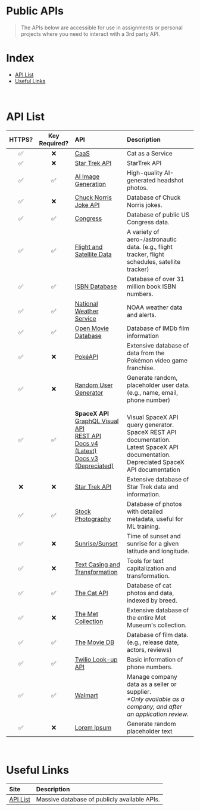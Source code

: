 # Public APIs

> The APIs below are accessible for use in assignments or personal projects where you need to interact with a 3rd party API.

# Index
- [API List](#api-list)
- [Useful Links](#useful-links)

<br>

# API List
| HTTPS? | Key Required? | API | Description |
|:---:|:---:|:---|:--|
|✅ | ❌|[CaaS](https://cataas.com/)| Cat as a Service |
| ✅ | ❌ | [Star Trek API](https://stapi.co/api-overview) | StarTrek API |
| ✅ | ✅ | [AI Image Generation](https://generated.photos/api) | High-quality AI-generated headshot photos. |
| ✅ | ❌ | [Chuck Norris Joke API](https://www.icndb.com/api) | Database of Chuck Norris jokes. |
| ✅ | ✅ | [Congress](https://api.congress.gov/) | Database of public US Congress data. |
| ✅ | ✅ | [Flight and Satellite Data](https://aviation-edge.com) | A variety of aero-/astronautic data. (e.g., flight tracker, flight schedules, satellite tracker) |
| ✅ | ✅ | [ISBN Database](https://isbndb.com/apidocs) | Database of over 31 million book ISBN numbers. |
| ✅ | ✅ | [National Weather Service](https://www.weather.gov/documentation/services-web-api) | NOAA weather data and alerts. | 
| ✅ | ✅ | [Open Movie Database](https://www.omdbapi.com) | Database of IMDb film information |
| ✅ | ❌ | [PokéAPI](https://pokeapi.co) | Extensive database of data from the Pokémon video game franchise. |
| ✅ | ❌ | [Random User Generator ](https://randomuser.me) | Generate random, placeholder user data. (e.g., name, email, phone number) |
| ✅ | ✅ | **SpaceX API** <br> [GraphQL Visual API](https://api.spacex.land) <br> [REST API](https://api.spacex.land/rest) <br> [Docs v4 (Latest)](https://github.com/r-spacex/SpaceX-API/tree/master/docs#rspacex-api-docs) <br> [Docs v3 (Depreciated)](https://docs.spacexdata.com) | <br> Visual SpaceX API query generator. <br> SpaceX REST API documentation. <br> Latest SpaceX API documentation. <br> Depreciated SpaceX API documentation |
| ❌ | ❌ | [Star Trek API](http://stapi.co) | Extensive database of Star Trek data and information. |
| ✅ | ✅ | [Stock Photography](https://unsplash.com/developers) | Database of photos with detailed metadata, useful for ML training. |
| ✅ | ❌ | [Sunrise/Sunset](https://sunrise-sunset.org/api) | Time of sunset and sunrise for a given latitude and longitude. |
| ✅ | ❌ | [Text Casing and Transformation](https://www.dataaccess.com/webservicesserver/TextCasing.wso) | Tools for text capitalization and transformation. |
| ✅ | ✅ | [The Cat API](https://thecatapi.com) | Database of cat photos and data, indexed by breed. |
| ✅ | ❌ | [The Met Collection](https://www.metmuseum.org/blogs/now-at-the-met/2018/met-collection-api) | Extensive database of the entire Met Museum's collection. |
| ✅ | ✅ | [The Movie DB](https://www.themoviedb.org/documentation/api) | Database of film data. (e.g., release date, actors, reviews) |
| ✅ | ✅ | [Twilio Look-up API](https://www.twilio.com/docs/lookup/api) | Basic information of phone numbers. |
| ✅ | ✅ | [Walmart](https://developer.walmart.com) | Manage company data as a seller or supplier. <br> *\*Only available as a company, and after an application review.* |
| ✅ | ❌ | [Lorem Ipsum](https://loripsum.net/) | Generate random placeholder text|

<br>

# Useful Links
| Site | Description |
|:-------------|:------------|
| [API List](https://apilist.fun) | Massive database of publicly available APIs. |
